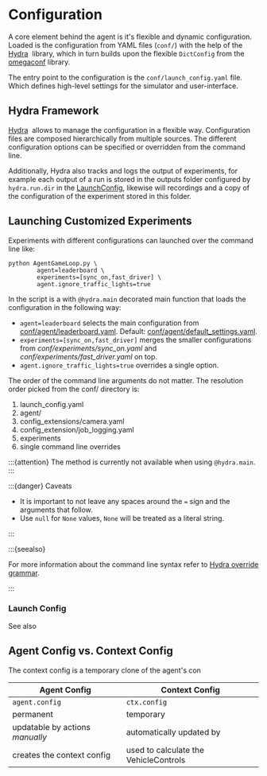# Configuration

A core element behind the agent is it's flexible and dynamic configuration. Loaded is the configuration from YAML files (`conf/`) with the help of the [Hydra](https://hydra.cc/) ![<img src="https://github.githubassets.com/favicons/favicon.svg" alt="drawing" width="14"/>](https://github.com/facebookresearch/hydra) library, which in turn builds upon the flexible `DictConfig` from the [omegaconf](https://omegaconf.readthedocs.io/) library.

The entry point to the configuration is the `conf/launch_config.yaml` file. Which defines high-level settings for the simulator and user-interface.

## Hydra Framework

[Hydra](https://hydra.cc/) ![<img src="https://github.githubassets.com/favicons/favicon.svg" alt="drawing" width="14"/>](https://github.com/facebookresearch/hydra) allows to manage the configuration in a flexible way.
Configuration files are composed hierarchically from multiple sources. The different configuration options can be specified or overridden from the command line.

Additionally, Hydra also tracks and logs the output of experiments, for example each output of a run is stored in the outputs folder configured by `hydra.run.dir` in the [LaunchConfig](#LaunchConfig), likewise will recordings and a copy of the configuration of the experiment stored in this folder.

## Launching Customized Experiments

Experiments with different configurations can launched over the command line like:

```shell
python AgentGameLoop.py \
        agent=leaderboard \
        experiments=[sync_on,fast_driver] \
        agent.ignore_traffic_lights=true
```

In the script is a with `@hydra.main` decorated main function that loads the configuration in the following way:

- `agent=leaderboard` selects the main configuration from [conf/agent/leaderboard.yaml](https://github.com/Daraan/LunaticAI-Driver-for-CARLA-Simulator/blob/main/conf/agent/leaderboard.yaml). Default: [conf/agent/default_settings.yaml](https://github.com/Daraan/LunaticAI-Driver-for-CARLA-Simulator/blob/main/conf/agent/default_settings.yaml).
- `experiments=[sync_on,fast_driver]` merges the smaller configurations from *conf/experiments/sync_on.yaml* and *conf/experiments/fast_driver.yaml* on top.
- `agent.ignore_traffic_lights=true` overrides a single option.

The order of the command line arguments do not matter.
The resolution order picked from the conf/ directory is:

1. launch_config.yaml
2. agent/
3. config_extensions/camera.yaml
4. config_extension/job_logging.yaml
5. experiments
6. single command line overrides

:::{attention}
The [](#GameFramework.quickstart) method is currently not available when using `@hydra.main`.
:::

:::{danger} Caveats

- It is important to not leave any spaces around the `=` sign and the arguments that follow.
- Use `null` for `None` values, `None` will be treated as a literal string.

:::

:::{seealso}

For more information about the command line syntax refer to [Hydra override grammar](https://hydra.cc/docs/advanced/override_grammar/basic/).

:::


### Launch Config

See also [](#LaunchConfig)





## Agent Config vs. Context Config

The context config is a temporary clone of the agent's con

| Agent Config | Context Config |
| ------------ | -------------- |
| `agent.config` | `ctx.config` |
| permanent    | temporary      |
| updatable by actions *manually* | automatically updated by [](#Rule.overwrite_settings) |
| creates the context config | used to calculate the VehicleControls |

